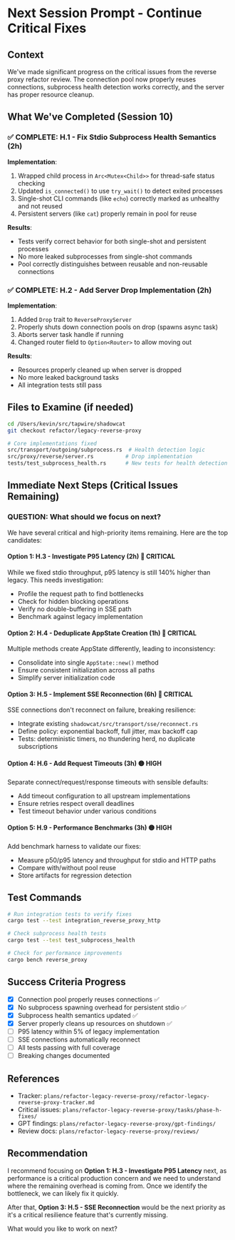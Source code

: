 # Next Session Prompt - Continue Critical Fixes

## Context
We've made significant progress on the critical issues from the reverse proxy refactor review. The connection pool now properly reuses connections, subprocess health detection works correctly, and the server has proper resource cleanup.

## What We've Completed (Session 10)

### ✅ COMPLETE: H.1 - Fix Stdio Subprocess Health Semantics (2h)
**Implementation**:
1. Wrapped child process in `Arc<Mutex<Child>>` for thread-safe status checking
2. Updated `is_connected()` to use `try_wait()` to detect exited processes
3. Single-shot CLI commands (like `echo`) correctly marked as unhealthy and not reused
4. Persistent servers (like `cat`) properly remain in pool for reuse

**Results**:
- Tests verify correct behavior for both single-shot and persistent processes
- No more leaked subprocesses from single-shot commands
- Pool correctly distinguishes between reusable and non-reusable connections

### ✅ COMPLETE: H.2 - Add Server Drop Implementation (2h)
**Implementation**:
1. Added `Drop` trait to `ReverseProxyServer`
2. Properly shuts down connection pools on drop (spawns async task)
3. Aborts server task handle if running
4. Changed router field to `Option<Router>` to allow moving out

**Results**:
- Resources properly cleaned up when server is dropped
- No more leaked background tasks
- All integration tests still pass

## Files to Examine (if needed)
```bash
cd /Users/kevin/src/tapwire/shadowcat
git checkout refactor/legacy-reverse-proxy

# Core implementations fixed
src/transport/outgoing/subprocess.rs  # Health detection logic
src/proxy/reverse/server.rs          # Drop implementation
tests/test_subprocess_health.rs      # New tests for health detection
```

## Immediate Next Steps (Critical Issues Remaining)

### QUESTION: What should we focus on next?

We have several critical and high-priority items remaining. Here are the top candidates:

#### Option 1: H.3 - Investigate P95 Latency (2h) 🔴 CRITICAL
While we fixed stdio throughput, p95 latency is still 140% higher than legacy. This needs investigation:
- Profile the request path to find bottlenecks
- Check for hidden blocking operations
- Verify no double-buffering in SSE path
- Benchmark against legacy implementation

#### Option 2: H.4 - Deduplicate AppState Creation (1h) 🔴 CRITICAL
Multiple methods create AppState differently, leading to inconsistency:
- Consolidate into single `AppState::new()` method
- Ensure consistent initialization across all paths
- Simplify server initialization code

#### Option 3: H.5 - Implement SSE Reconnection (6h) 🔴 CRITICAL
SSE connections don't reconnect on failure, breaking resilience:
- Integrate existing `shadowcat/src/transport/sse/reconnect.rs`
- Define policy: exponential backoff, full jitter, max backoff cap
- Tests: deterministic timers, no thundering herd, no duplicate subscriptions

#### Option 4: H.6 - Add Request Timeouts (3h) 🟡 HIGH
Separate connect/request/response timeouts with sensible defaults:
- Add timeout configuration to all upstream implementations
- Ensure retries respect overall deadlines
- Test timeout behavior under various conditions

#### Option 5: H.9 - Performance Benchmarks (3h) 🟡 HIGH
Add benchmark harness to validate our fixes:
- Measure p50/p95 latency and throughput for stdio and HTTP paths
- Compare with/without pool reuse
- Store artifacts for regression detection

## Test Commands
```bash
# Run integration tests to verify fixes
cargo test --test integration_reverse_proxy_http

# Check subprocess health tests
cargo test --test test_subprocess_health

# Check for performance improvements  
cargo bench reverse_proxy
```

## Success Criteria Progress
- [x] Connection pool properly reuses connections ✅
- [x] No subprocess spawning overhead for persistent stdio ✅
- [x] Subprocess health semantics updated ✅
- [x] Server properly cleans up resources on shutdown ✅
- [ ] P95 latency within 5% of legacy implementation
- [ ] SSE connections automatically reconnect
- [ ] All tests passing with full coverage
- [ ] Breaking changes documented

## References
- Tracker: `plans/refactor-legacy-reverse-proxy/refactor-legacy-reverse-proxy-tracker.md`
- Critical issues: `plans/refactor-legacy-reverse-proxy/tasks/phase-h-fixes/`
- GPT findings: `plans/refactor-legacy-reverse-proxy/gpt-findings/`
- Review docs: `plans/refactor-legacy-reverse-proxy/reviews/`

## Recommendation
I recommend focusing on **Option 1: H.3 - Investigate P95 Latency** next, as performance is a critical production concern and we need to understand where the remaining overhead is coming from. Once we identify the bottleneck, we can likely fix it quickly.

After that, **Option 3: H.5 - SSE Reconnection** would be the next priority as it's a critical resilience feature that's currently missing.

What would you like to work on next?